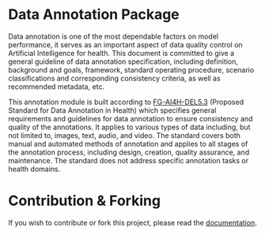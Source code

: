 # Data Annotation Package

Data annotation is one of the most dependable factors on model performance, it serves as an important aspect of data quality control on Artificial Intelligence for health. This document is committed to give a general guideline of data annotation specification, including definition, background and goals, framework, standard operating procedure, scenario classifications and corresponding consistency criteria, as well as recommended metadata, etc.

This annotation module is built according to [FG-AI4H-DEL5.3](https://www.itu.int/en/ITU-T/focusgroups/ai4h/Pages/deliverables.aspx) (Proposed Standard for Data Annotation in Health) which specifies general requirements and guidelines for data annotation to ensure consistency and quality of the annotations. It applies to various types of data including, but not limited to, images, text, audio, and video. The standard covers both manual and automated methods of annotation and applies to all stages of the annotation process, including design, creation, quality assurance, and maintenance. The standard does not address specific annotation tasks or health domains.


# Contribution & Forking

If you wish to contribute or fork this project, please read the [documentation](./documentation/Contributing.md).
